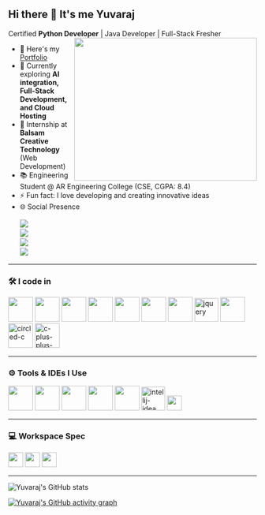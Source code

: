 ## Hi there 👋 It's me Yuvaraj  

Certified **Python Developer** | Java Developer | Full-Stack Fresher  
<img align="right" width="370" height="290" src="https://i.pinimg.com/originals/47/f0/34/47f0342cec72b800463bf003eac1257e.gif">

- 🔭 Here's my [Portfolio](https://yuvarajssyk02.netlify.app/)  
- 🌱 Currently exploring **AI integration, Full-Stack Development, and Cloud Hosting**  
- 💼 Internship at **Balsam Creative Technology** (Web Development)  
- 📚 Engineering Student @ AR Engineering College (CSE, CGPA: 8.4)  
- ⚡ Fun fact: I love developing and creating innovative ideas  
- 🌐 Social Presence  
  <br /> [<img src="https://img.shields.io/badge/Twitter-1DA1F2?style=for-the-badge&logo=twitter&logoColor=white" />](https://x.com/yuvaraj_ssyk)  
  [<img src="https://img.shields.io/badge/LinkedIn-0077B5?style=for-the-badge&logo=linkedin&logoColor=white" />](https://www.linkedin.com/in/yuvaraj-s-994233304/)  
  [<img src="https://img.shields.io/badge/Instagram-d62976?style=for-the-badge&logo=instagram&logoColor=white" />](https://www.instagram.com/yuvarajssyk)  
  [<img src="https://img.shields.io/badge/GitHub-100000?style=for-the-badge&logo=github&logoColor=white" />](https://github.com/yuvarajssyk)  

---

### 🛠️ I code in  
<img height="50" src="https://img.icons8.com/color/48/000000/python.png"/> <img height="50" src="https://img.icons8.com/color/48/000000/java-coffee-cup-logo.png"/> <img height="50" src="https://img.icons8.com/color/48/000000/html-5.png"/> <img height="50" src="https://img.icons8.com/color/48/000000/css3.png"/> <img height="50" src="https://img.icons8.com/color/48/000000/javascript.png"/> <img height="50" src="https://img.icons8.com/color/48/000000/mysql-logo.png"/> <img height="50" src="https://img.icons8.com/color/48/000000/bootstrap.png"/> <img width="48" height="48" src="https://img.icons8.com/badges/48/jquery.png" alt="jquery"/> <img height="50" src="https://img.icons8.com/color/48/000000/django.png"/>  <img width="50" height="50" src="https://img.icons8.com/ios-filled/50/circled-c.png" alt="circled-c"/> <img width="50" height="50" src="https://img.icons8.com/ios-filled/50/c-plus-plus-logo.png" alt="c-plus-plus-logo"/>



---

### ⚙️ Tools & IDEs I Use  
<img height="50" src="https://img.icons8.com/color/48/000000/visual-studio-code-2019.png"/> <img height="50" src="https://img.icons8.com/color/48/000000/pycharm.png"/> <img height="50" src="https://img.icons8.com/color/48/000000/git.png"/> <img height="50" src="https://img.icons8.com/dusk/64/000000/anaconda.png"/> <img height="50" src="https://img.icons8.com/officel/80/java-eclipse.png"/> <img width="48" height="48" src="https://img.icons8.com/color/48/intellij-idea.png" alt="intellij-idea"/>
 <img height="30" src="https://img.shields.io/badge/Netlify-00C7B7?style=for-the-badge&logo=netlify&logoColor=white"/>  

---

### 💻 Workspace Spec  
<img height="30" src="https://img.shields.io/badge/Windows-10-0078D6?style=for-the-badge&logo=windows&logoColor=white"/>  
<img height="30" src="https://img.shields.io/badge/Intel-Core_i5-0071C5?style=for-the-badge&logo=intel&logoColor=white"/>  
<img height="30" src="https://img.shields.io/badge/RAM-8GB-ff0000?style=for-the-badge"/>  

---

![Yuvaraj's GitHub stats](https://github-readme-stats.vercel.app/api?username=yuvarajssyk&theme=dark&show_icons=true&hide=issues,contribs)  

[![Yuvaraj's GitHub activity graph](https://github-readme-activity-graph.vercel.app/graph?username=yuvarajssyk&bg_color=000000&color=ffffff&line=e50914&point=ffffff&area=true&hide_border=true)](https://github.com/ashutosh00710/github-readme-activity-graph)  
